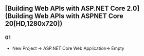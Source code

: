 ## [Building Web APIs with ASP.NET Core 2.0](Building Web APIs with ASPNET Core 20[HD,1280x720])


### 01

* New Project -> ASP.NET Core Web Application-> Empty
